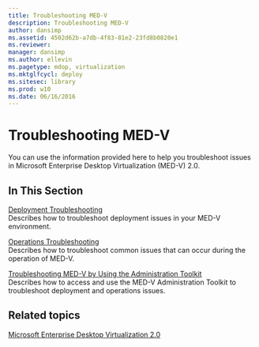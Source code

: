 ```yaml
---
title: Troubleshooting MED-V
description: Troubleshooting MED-V
author: dansimp
ms.assetid: 4502d62b-a7db-4f83-81e2-23fd8b0820e1
ms.reviewer: 
manager: dansimp
ms.author: ellevin
ms.pagetype: mdop, virtualization
ms.mktglfcycl: deploy
ms.sitesec: library
ms.prod: w10
ms.date: 06/16/2016
---
```



# Troubleshooting MED-V


You can use the information provided here to help you troubleshoot issues in Microsoft Enterprise Desktop Virtualization (MED-V) 2.0.

## In This Section


<a href="" id="deployment-troubleshooting"></a>[Deployment Troubleshooting](deployment-troubleshooting.md)  
Describes how to troubleshoot deployment issues in your MED-V environment.

<a href="" id="operations-troubleshooting"></a>[Operations Troubleshooting](operations-troubleshooting-medv2.md)  
Describes how to troubleshoot common issues that can occur during the operation of MED-V.

<a href="" id="troubleshooting-med-v-by-using-the-administration-toolkit"></a>[Troubleshooting MED-V by Using the Administration Toolkit](troubleshooting-med-v-by-using-the-administration-toolkit.md)  
Describes how to access and use the MED-V Administration Toolkit to troubleshoot deployment and operations issues.

## Related topics


[Microsoft Enterprise Desktop Virtualization 2.0](index.md)

 

 





